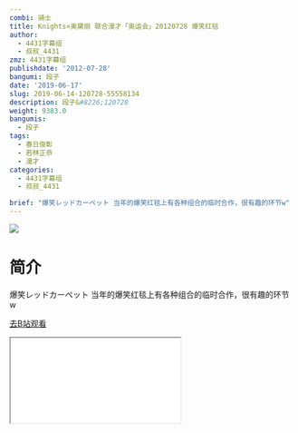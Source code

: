 ```yaml
---
combi: 骑士
title: Knights×奥黛丽 联合漫才「奥运会」20120728 爆笑红毯
author:
  - 4431字幕组
  - 叔叔_4431
zmz: 4431字幕组
publishdate: '2012-07-28'
bangumi: 段子
date: '2019-06-17'
slug: 2019-06-14-120728-55558134
description: 段子&#8226;120728
weight: 9383.0
bangumis:
  - 段子
tags:
  - 春日俊彰
  - 若林正恭
  - 漫才
categories:
  - 4431字幕组
  - 叔叔_4431

brief: "爆笑レッドカーペット 当年的爆笑红毯上有各种组合的临时合作，很有趣的环节w"
---
```

![](https://raw.githubusercontent.com/tcgriffith/owaraisite/master/static/tmpimg/2306b0ab908f73bf4db371627ba86dbb014ecd6b.jpg.480.jpg)
# 简介  
爆笑レッドカーペット
当年的爆笑红毯上有各种组合的临时合作，很有趣的环节w  

[去B站观看](https://www.bilibili.com/video/av55558134/)
<div class ="resp-container"><iframe class="testiframe" src="//player.bilibili.com/player.html?aid=55558134"", scrolling="no", allowfullscreen="true" > </iframe></div> 
